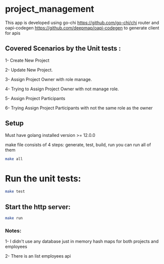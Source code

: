 # project_management
This app is developed using go-chi https://github.com/go-chi/chi router and oapi-codegen https://github.com/deepmap/oapi-codegen to generate client for apis



## Covered Scenarios by the Unit tests :

1- Create New Project

2- Update New Project. 

3- Assign Project Owner with role manage.

4- Trying to Assign Project Owner with not manage role.

5- Assign Project Participants 

6- Trying Assign Project Participants with not the same role as the owner

## Setup

Must have golang installed version >= 12.0.0

make file consists of 4 steps: generate, test, build, run
you can run all of them 

```bash
make all
```

# Run the unit tests:
```bash
make test
```

## Start the http server:


```bash
make run
```

### Notes:

1- I didn't use any database just in memory hash maps for both projects and employees

2- There is an list employees api
